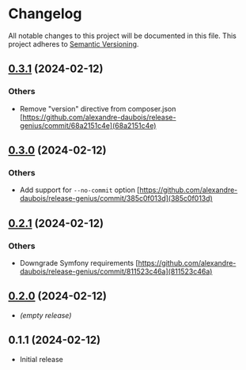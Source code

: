 # Changelog

All notable changes to this project will be documented in this file.
This project adheres to [Semantic Versioning](https://semver.org/spec/v2.0.0.html).

## [0.3.1](https://github.com/alexandre-daubois/release-genius/compare/0.3.0...0.3.1) (2024-02-12)

### Others

 * Remove "version" directive from composer.json [https://github.com/alexandre-daubois/release-genius/commit/68a2151c4e](68a2151c4e)


## [0.3.0](https://github.com/alexandre-daubois/release-genius/compare/0.2.1...0.3.0) (2024-02-12)

### Others

 * Add support for `--no-commit` option [https://github.com/alexandre-daubois/release-genius/commit/385c0f013d](385c0f013d)


## [0.2.1](https://github.com/alexandre-daubois/release-genius/compare/0.2.0...0.2.1) (2024-02-12)

### Others

 * Downgrade Symfony requirements [https://github.com/alexandre-daubois/release-genius/commit/811523c46a](811523c46a)


## [0.2.0](https://github.com/alexandre-daubois/release-genius/compare/0.1.1...0.2.0) (2024-02-12)

 * _(empty release)_

## 0.1.1 (2024-02-12)

 * Initial release
